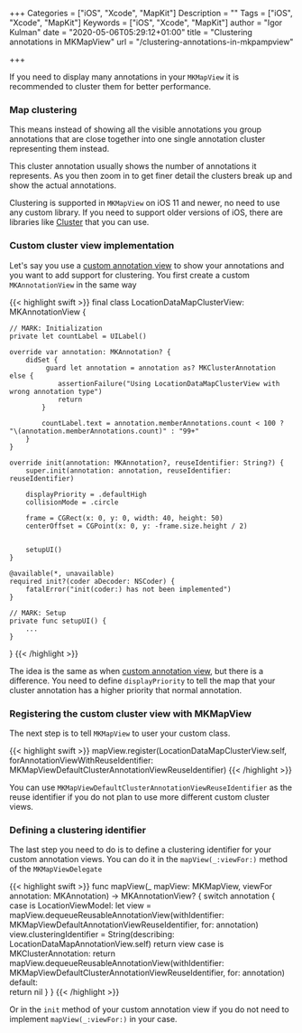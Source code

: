 +++
Categories = ["iOS", "Xcode", "MapKit"]
Description = ""
Tags = ["iOS", "Xcode", "MapKit"]
Keywords = ["iOS", "Xcode", "MapKit"]
author = "Igor Kulman"
date = "2020-05-06T05:29:12+01:00"
title = "Clustering annotations in MKMapView"
url = "/clustering-annotations-in-mkpampview"

+++

If you need to display many annotations in your `MKMapView` it is recommended to cluster them for better performance. 

### Map clustering

This means instead of showing all the visible annotations you group annotations that are close together into one single annotation cluster representing them instead. 

This cluster annotation usually shows the number of annotations it represents. As you then zoom in to get finer detail the clusters break up and show the actual annotations.

Clustering is supported in `MKMapView` on iOS 11 and newer, no need to use any custom library. If you need to support older versions of iOS, there are libraries like [Cluster](https://github.com/efremidze/Cluster) that you can use.

### Custom cluster view implementation

Let's say you use a [custom annotation view](/using-custom-annotation-views-in-mkmapview) to show your annotations and you want to add support for clustering. You first create a custom  `MKAnnotationView` in the same way

{{< highlight swift >}}
final class LocationDataMapClusterView: MKAnnotationView {

    // MARK: Initialization
    private let countLabel = UILabel()

    override var annotation: MKAnnotation? {
    	didSet {
			 guard let annotation = annotation as? MKClusterAnnotation else {
            	assertionFailure("Using LocationDataMapClusterView with wrong annotation type")
            	return
        	}

    		countLabel.text = annotation.memberAnnotations.count < 100 ? "\(annotation.memberAnnotations.count)" : "99+"
    	}
    }

    override init(annotation: MKAnnotation?, reuseIdentifier: String?) {
        super.init(annotation: annotation, reuseIdentifier: reuseIdentifier)

		displayPriority = .defaultHigh
        collisionMode = .circle

        frame = CGRect(x: 0, y: 0, width: 40, height: 50)
        centerOffset = CGPoint(x: 0, y: -frame.size.height / 2)

       
        setupUI()
    }

    @available(*, unavailable)
    required init?(coder aDecoder: NSCoder) {
        fatalError("init(coder:) has not been implemented")
    }

    // MARK: Setup
    private func setupUI() {
        ...
    }
}
{{< /highlight >}}

The idea is the same as when [custom annotation view](/using-custom-annotation-views-in-mkmapview), but there is a difference. You need to define `displayPriority` to tell the map that your cluster annotation has a higher priority that normal annotation.

### Registering the custom cluster view with MKMapView

The next step is to tell `MKMapView` to user your custom class. 

{{< highlight swift >}}
mapView.register(LocationDataMapClusterView.self, forAnnotationViewWithReuseIdentifier: MKMapViewDefaultClusterAnnotationViewReuseIdentifier)
{{< /highlight >}}

You can use `MKMapViewDefaultClusterAnnotationViewReuseIdentifier` as the reuse identifier if you do not plan to use more different custom cluster views.

### Defining a clustering identifier

The last step you need to do is to define a clustering identifier for your custom annotation views. You can do it in the `mapView(_:viewFor:)` method of the `MKMapViewDelegate` 

{{< highlight swift >}}
func mapView(_ mapView: MKMapView, viewFor annotation: MKAnnotation) -> MKAnnotationView? {
    switch annotation {    
    case is LocationViewModel:
        let view = mapView.dequeueReusableAnnotationView(withIdentifier: MKMapViewDefaultAnnotationViewReuseIdentifier, for: annotation)
        view.clusteringIdentifier = String(describing: LocationDataMapAnnotationView.self)
        return view
    case is MKClusterAnnotation:
        return mapView.dequeueReusableAnnotationView(withIdentifier: MKMapViewDefaultClusterAnnotationViewReuseIdentifier, for: annotation)
    default:        
        return nil
    }
}
{{< /highlight >}}

Or in the `init` method of your custom annotation view if you do not need to implement `mapView(_:viewFor:)` in your case.